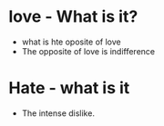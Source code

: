 # love - What is it?
* what is hte oposite of love
* The opposite of love is indifference

# Hate - what is it
* The intense dislike.
